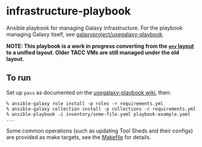 # infrastructure-playbook

Ansible playbook for managing Galaxy infrastructure. For the playbook managing Galaxy itself, see
[galaxyproject/usegalaxy-playbook](https://github.com/galaxyproject/usegalaxy-playbook/).

**NOTE: This playbook is a work in progress converting from the [`env` layout](env/) to a unified layout. Older TACC VMs are still managed under the old layout.**

## To run

Set up `pass` as documented on the [usegalaxy-playbook
wiki](https://github.com/galaxyproject/usegalaxy-playbook/wiki/Getting-Set-Up-At-TACC), then:

```shell
% ansible-galaxy role install -p roles -r requirements.yml
% ansible-galaxy collection install -p collections -r requirements.yml
% ansible-playbook -i inventory/some-file.yaml playbook-example.yaml ...
```

Some common operations (such as updating Tool Sheds and their configs) are provided as make targets, see the
[Makefile](Makefile) for details.
